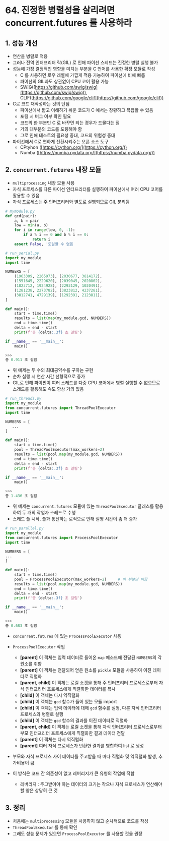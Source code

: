 # 64. 진정한 병렬성을 살리려면 concurrent.futures 를 사용하라

## 1. 성능 개선

- 연산을 병렬로 적용
- 그러나 전역 인터프리터 락(GIL) 로 인해 파이선 스레드는 진정한 병렬 실행 불가
- 성능에 가장 결정적인 영향을 미치는 부분을 C 언어를 사용한 확장 모듈로 작성
    - C 를 사용하면 로우 레벨에 가깝게 적용 가능하여 파이선에 비해 빠름
    - 파이선의 GIL과도 상관없이 CPU 코어 활용 가능
    - SWIG([https://github.com/swig/swig](https://github.com/swig/swig)), CLIF([https://github.com/google/clif](https://github.com/google/clif))
- C로 코드 재작성하는 것의 단점
    - 파이선에서 짧고 이해하기 쉬운 코드가 C 에서는 장황하고 복잡할 수 있음
    - 포팅 시 버그 여부 확인 필요
    - 코드의 한 부분만 C 로 바꾸면 되는 경우가 드물다는 점
    - 거의 대부분의 코드를 포팅해야 함
    - 그로 인해 테스트의 필요성 증대, 코드의 위험성 증대
- 파이선에서 C로 편하게 전환시켜주는 오픈 소스 도구
    - CPtyhon ([https://cython.org/](https://cython.org/))
    - Numba ([https://numba.pydata.org/](https://numba.pydata.org/))

## 2. `concurrent.futures` 내장 모듈

- `multiprocessing` 내장 모듈 사용
- 자식 프로세스를 다른 파이선 인터프리터를 실행하여 파이선에서 여러 CPU 코어를 활용할 수 있음
- 자식 프로세스는 주 인터프리터와 별도로 실행되므로 GIL 분리됨

```python
# mymodule.py
def gcd(pair):
    a, b = pair
    low = min(a, b)
    for i in range(low, 0, -1):
        if a % i == 0 and b % i == 0:
            return i
    assert False, '도달할 수 없음
```

```python
# run_serial.py
import my_module
import time

NUMBERS = [
    (1963309, 2265973), (2030677, 3814172),
    (1551645, 2229620), (2039045, 2020802),
    (1823712, 1924928), (2293129, 1020491),
    (1281238, 2273782), (3823812, 4237281),
    (3812741, 4729139), (1292391, 2123811),
]

def main():
    start = time.time()
    results = list(map(my_module.gcd, NUMBERS))
    end = time.time()
    delta = end - start
    print(f'총 {delta:.3f} 초 걸림')

if __name__ == '__main__':
    main() 

>>>
총 0.911 초 걸림
```

- 위 예제는 두 수의 최대공약수를 구하는 구현
- 순차 실행 시 연산 시간 선형적으로 증가
- GIL로 인해 파이썬이 여러 스레드를 다중 CPU 코어에서 병렬 실행할 수 없으므로 스레드를 활용해도 속도 향상 거의 없음

```python
# run_threads.py
import my_module
from concurrent.futures import ThreadPoolExecutor
import time

NUMBERS = [
   ...
]

def main():
    start = time.time()
    pool = ThreadPoolExecutor(max_workers=2)
    results = list(pool.map(my_module.gcd, NUMBERS))
    end = time.time()
    delta = end - start
    print(f'총 {delta:.3f} 초 걸림')

if __name__ == '__main__':
    main()

>>>
총 1.436 초 걸림
```

- 위 예제는 `concurrent.futures` 모듈에 있는 `ThreadPoolExecutor` 클래스를 활용하여 두 개의 작업자 스레드로 수행
- 스레드 풀 시작, 풀과 통신하는 로직으로 인해 실행 시간이 좀 더 증가

```python
# run_parallel.py
import my_module
from concurrent.futures import ProcessPoolExecutor
import time

NUMBERS = [
...
]

def main():
    start = time.time()
    pool = ProcessPoolExecutor(max_workers=2)     # 이 부분만 바꿈
    results = list(pool.map(my_module.gcd, NUMBERS))
    end = time.time()
    delta = end - start
    print(f'총 {delta:.3f} 초 걸림')

if __name__ == '__main__':
    main()

>>>
총 0.683 초 걸림
```

- `concurrent.futures` 에 있는 `ProcessPoolExecutor` 사용
- `ProcessPoolExecutor` 작업
    - **[parent]** 이 객체는 입력 데이터로 들어온 `map` 메소드에 전달된 `NUMBERS`의 각 원소를 취함
    - **[parent]** 이 객체는 전달되어 얻은 원소를 `pickle` 모듈을 사용하여 이진 데이터로 직렬화
    - **[parent, child]** 이 객체는 로컬 소켓을 통해 주 인터프리터 프로세스로부터 자식 인터프리터 프로세스에게 직렬화한 데이터를 복사
    - **[child]** 이 객체는 다시 역직렬화
    - **[child]** 이 객체는 `gcd` 함수가 들어 있는 모듈 import
    - **[child]** 이 객체는 입력 데이터에 대해 `gcd` 함수를 실행, 다른 자식 인터프리터 프로세스와 병렬로 실행
    - **[child]** 이 객체는 `gcd` 함수의 결과를 이진 데이터로 직렬화
    - **[parent, child]** 이 객체는 로컬 소켓을 통해 자식 인터프리터 프로세스로부터 부모 인터프리터 프로세스에게 직렬화한 결과 데이터 전달
    - **[parent]** 이 객체는 다시 역직렬화
    - **[parent]** 여러 자식 프로세스가 반환한 결과를 병합하여 list 로 생성
- 부모와 자식 프로세스 사이 데이터를 주고받을 때 마다 직렬화 및 역직렬화 발생, 추가비용이 큼

- 이 방식은 코드 간 의존성이 없고 레버리지가 큰 유형의 작업에 적합
    - 레버리지 : 주고받아야 하는 데이터의 크기는 작으나 자식 프로세스가 연산해야 할 양은 상당히 큰 것

## 3. 정리

- 처음에는 `multiprocessing` 모듈을 사용하지 않고 순차적으로 코드를 작성
- `ThreadPoolExecutor` 를 통해 확인
- 그래도 성능 문제가 있으면 `ProcessPoolExecutor` 를 사용할 것을 권장